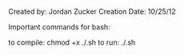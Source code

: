 Created by: Jordan Zucker
Creation Date: 10/25/12

Important commands for bash:

to compile:
chmod +x ./<scriptname>.sh
to run:
./<scriptname>.sh